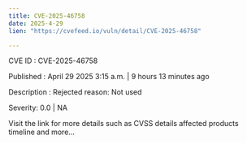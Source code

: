 ```yaml
---
title: CVE-2025-46758
date: 2025-4-29
lien: "https://cvefeed.io/vuln/detail/CVE-2025-46758"

---
```


CVE ID : CVE-2025-46758

Published :  April 29
2025
3:15 a.m. | 9 hours
13 minutes ago

Description : Rejected reason: Not used

Severity: 0.0 | NA

Visit the link for more details
such as CVSS details
affected products
timeline
and more...
